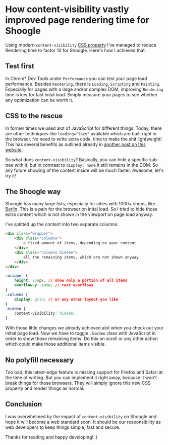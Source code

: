 # How content-visibility vastly improved page rendering time for Shoogle

Using modern `content-visibility` [CSS property](https://developer.mozilla.org/en-US/docs/Web/CSS/content-visibility) I've managed to reduce Rendering time to factor 10 for Shoogle. Here's how I achieved that.

## Test first

In Chrom* Dev Tools under `Performance` you can test your page load performance. Besides `Rendering`, there is `Loading`, `Scripting` and `Painting`. Especially for pages with a large and/or complex DOM, improving `Rendering` time is key for fast inital load. Simply measure your pages to see whether any optimization can be worth it.

## CSS to the rescue

In former times we used alot of JavaScript for different things. Today, there are other techniques like `loading="lazy"` available which are built right in the browser. No need to write extra code, time to make the shit lightweight! This has several benefits as outlined already in [another post on this website](/how-to-optimize-websites-for-performance).

So what does `content-visibility`? Basically, you can hide a specific sub-tree with it, but in contrast to `display: none` it still remains in the DOM. So any future showing of the content inside will be much faster. Awesome, let's try it!

## The Shoogle way

Shoogle has many large lists, especially for cities with 1000+ shops, like [Berlin](https://de.shoogle.net/brandenburg/berlin/). This is a pain for the browser on inital load. So I tried to hide those extra content which is not shown in the viewport on page load anyway.

I've splitted up the content into two separate columns:

```html
<div class="wrapper">
    <div class="columns">
        a fixed amount of items, depending on your content
    </div>
    <div class="columns hidden">
        all the remaining items, which are not shown anyway
    </div>
</div>
```

```css
.wrapper {
    height: 256px; // show only a portion of all items
    overflow-y: auto; // rest overflows
}
.columns {
    display: grid; // or any other layout you like
}
.hidden {
    content-visibility: hidden;
}
```

With those little changes we already achieved alot when you check out your initial page load. Now we have to toggle `.hidden` class with JavaScript in order to show those remaining items. Do this on scroll or any other action which could make those additional items visible.

## No polyfill necessary

Too bad, this latest-edge feature is missing support for Firefox and Safari at the time of writing. But you can implement it right away, because it won't break things for those browsers. They will simply ignore this new CSS property and render things as normal.

## Conclusion

I was overwhelmed by the impact of `content-visibility` on Shoogle and hope it will become a web standard soon. It should be our responsibility as web developers to keep things simple, fast and secure.

Thanks for reading and happy developing! :)
